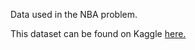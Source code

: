 Data used in the NBA problem. 

This dataset can be found on Kaggle [here.](https://www.kaggle.com/ionaskel/nba-games-stats-from-2014-to-2018#nba.games.stats.csv)


